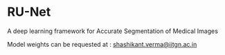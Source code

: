 # RU-Net
A deep learning framework for Accurate Segmentation of Medical Images

Model weights can be requested at : shashikant.verma@iitgn.ac.in